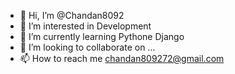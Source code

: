 - 👋 Hi, I’m @Chandan8092
- 👀 I’m interested in Development
- 🌱 I’m currently learning Pythone Django 
- 💞️ I’m looking to collaborate on ...
- 📫 How to reach me chandan809272@gmail.com

<!---
Chandan8092/Chandan8092 is a ✨ special ✨ repository because its `README.md` (this file) appears on your GitHub profile.
You can click the Preview link to take a look at your changes.
--->

